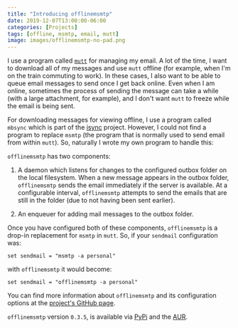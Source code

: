 ```yaml
---
title: "Introducing offlinemsmtp"
date: 2019-12-07T13:00:00-06:00
categories: [Projects]
tags: [offline, msmtp, email, mutt]
image: images/offlinemsmtp-no-pad.png
---
```


I use a program called [`mutt`](http://www.mutt.org/) for managing my email. A
lot of the time, I want to download all of my messages and use `mutt` offline
(for example, when I'm on the train commuting to work). In these cases, I also
want to be able to queue email messages to send once I get back online. Even
when I am online, sometimes the process of sending the message can take a while
(with a large attachment, for example), and I don't want `mutt` to freeze while
the email is being sent.

For downloading messages for viewing offline, I use a program called `mbsync`
which is part of the [isync](https://isync.sourceforge.io/) project. However, I
could not find a program to replace `msmtp` (the program that is normally used
to send email from within `mutt`). So, naturally I wrote my own program to
handle this:

`offlinemsmtp` has two components:

1. A daemon which listens for changes to the configured outbox folder on the
   local filesystem. When a new message appears in the outbox folder,
   `offlinemsmtp` sends the email immediately if the server is available. At a
   configurable interval, `offlinemsmtp` attempts to send the emails that are
   still in the folder (due to not having been sent earlier).

2. An enqueuer for adding mail messages to the outbox folder.

Once you have configured both of these components, `offlinemsmtp` is a drop-in
replacement for `msmtp` in `mutt`. So, if your `sendmail` configuration was:

    set sendmail = "msmtp -a personal"

with `offlinemsmtp` it would become:

    set sendmail = "offlinemsmtp -a personal"

You can find more information about `offlinemsmtp` and its configuration options
at the [project's GitHub page](https://github.com/sumnerevans/offlinemsmtp).

`offlinemsmtp` version `0.3.5`, is available via
[PyPi](https://pypi.org/project/offlinemsmtp/) and the
[AUR](https://aur.archlinux.org/packages/offlinemsmtp/).

